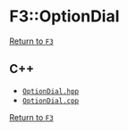 # F3::OptionDial

[Return to `F3`](/docs/F3.md)

## C++

- [`OptionDial.hpp`](/c++/include/OptionDial.hpp)
- [`OptionDial.cpp`](/c++/source/OptionDial.cpp)

[Return to `F3`](/docs/F3.md)
